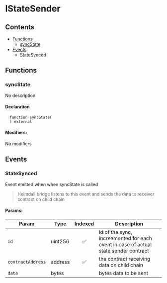 # IStateSender





## Contents
<!-- START doctoc generated TOC please keep comment here to allow auto update -->
<!-- DON'T EDIT THIS SECTION, INSTEAD RE-RUN doctoc TO UPDATE -->

- [Functions](#functions)
  - [syncState](#syncstate)
- [Events](#events)
  - [StateSynced](#statesynced)

<!-- END doctoc generated TOC please keep comment here to allow auto update -->




## Functions

### syncState
No description


#### Declaration
```solidity
  function syncState(
  ) external
```

#### Modifiers:
No modifiers





## Events

### StateSynced
Event emitted when when syncState is called

> Heimdall bridge listens to this event and sends the data to receiver contract on child chain

  

#### Params:
| Param | Type | Indexed | Description |
| --- | --- | :---: | --- |
|`id` | uint256 | :white_check_mark: | Id of the sync, increamented for each event in case of actual state sender contract
|`contractAddress` | address | :white_check_mark: | the contract receiving data on child chain
|`data` | bytes |  | bytes data to be sent
